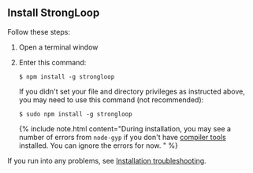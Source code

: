 ## Install StrongLoop  

Follow these steps:

1.  Open a terminal window
2.  Enter this command: 

    ```
    $ npm install -g strongloop
    ```

    If you didn't set your file and directory privileges as instructed above, you may need to use this command (not recommended):

    ```
    $ sudo npm install -g strongloop
    ```

    {% include note.html content="During installation, you may see a number of errors from `node-gyp` if you don't have [compiler tools](Installing-compiler-tools.html) installed. You can ignore the errors for now.
    " %}

If you run into any problems, see [Installation troubleshooting](Installation-troubleshooting.html).
